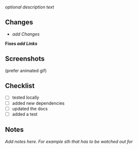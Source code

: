 _optional description text_

## Changes

-   _add Changes_

**Fixes _add Links_**

## Screenshots

(prefer animated gif)

## Checklist

-   [ ] tested locally
-   [ ] added new dependencies
-   [ ] updated the docs
-   [ ] added a test

## Notes

_Add notes here._
_For example sth that has to be watched out for_
